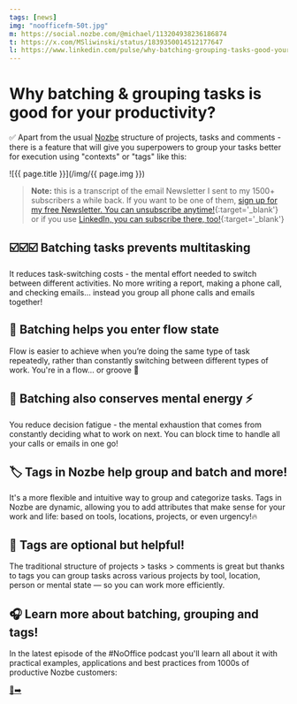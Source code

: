 ```yaml
---
tags: [news]
img: "noofficefm-50t.jpg"
m: https://social.nozbe.com/@michael/113204938236186874
t: https://x.com/MSliwinski/status/1839350014512177647
l: https://www.linkedin.com/pulse/why-batching-grouping-tasks-good-your-productivity-michael-sliwinski-wx52f
---
```


# Why batching & grouping tasks is good for your productivity?

✅ Apart from the usual [Nozbe][n] structure of projects, tasks and comments - there is a feature that will give you superpowers to group your tasks better for execution using "contexts" or "tags" like this:
<!--More-->

![{{ page.title }}](/img/{{ page.img }})

> **Note:** this is a transcript of the email Newsletter I sent to my 1500+ subscribers a while back. If you want to be one of them, [sign up for my free Newsletter. You can unsubscribe anytime!](https://michael.gratis/n){:target='_blank'} or if you use [LinkedIn, you can subscribe there, too!](https://michael.gratis/inn){:target='_blank'}

## ☑️☑️☑️ Batching tasks prevents multitasking

It reduces task-switching costs - the mental effort needed to switch between different activities. No more writing a report, making a phone call, and checking emails… instead you group all phone calls and emails together!

## 🌊 Batching helps you enter flow state

Flow is easier to achieve when you’re doing the same type of task repeatedly, rather than constantly switching between different types of work. You're in a flow… or groove 🕺

## 🪫 Batching also conserves mental energy ⚡️

You reduce decision fatigue - the mental exhaustion that comes from constantly deciding what to work on next. You can block time to handle all your calls or emails in one go!

## 🏷️ Tags in Nozbe help group and batch and more!

It's a more flexible and intuitive way to group and categorize tasks. Tags in Nozbe are dynamic, allowing you to add attributes that make sense for your work and life: based on tools, locations, projects, or even urgency!🔥

## 🙋 Tags are optional but helpful!

The traditional structure of projects > tasks > comments is great but thanks to tags you can group tasks across various projects by tool, location, person or mental state — so you can work more efficiently.

## 🎧 Learn more about batching, grouping and tags!

In the latest episode of the #NoOffice podcast you'll learn all about it with practical examples, applications and best practices from 1000s of productive Nozbe customers:

[🔗➡️](NoOffice.fm/49)

[n]: https://michael.gratis/nozbe
[np]: https://michael.gratis/nozbepersonal